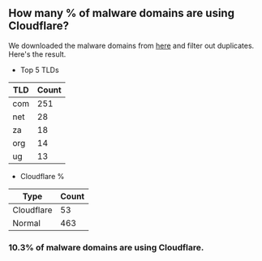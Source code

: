 ## How many % of malware domains are using Cloudflare?


We downloaded the malware domains from [here](https://urlhaus.abuse.ch) and filter out duplicates.
Here's the result.


[//]: # (start replacement)


- Top 5 TLDs

| TLD | Count |
| --- | --- |
| com | 251 |
| net | 28 |
| za | 18 |
| org | 14 |
| ug | 13 |


- Cloudflare %

| Type | Count |
| --- | --- |
| Cloudflare | 53 |
| Normal | 463 |


### 10.3% of malware domains are using Cloudflare.